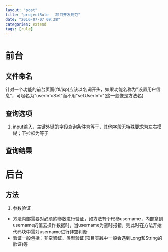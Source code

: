 ```yaml
---
layout: "post"
title: "projectRule - 项目开发规范"
date: "2016-07-07 09:38"
categories: extend
tags: [rule]
---
```


# 前台

## 文件命名
针对一个功能的前台页面(ftl/jsp)应该以名词开头，如果功能名称为"设置用户信息"，可起名为"userInfoSet"而不用"setUserInfo"(这一般像是方法名)

## 查询选项
1. input输入，主键外键的字段查询条件为等于，其他字段无特殊要求为左右模糊；下拉框为等于

## 查询结果


# 后台

## 方法
1. 参数验证
  - 方法内部需要对必须的参数进行验证，如方法有个形参username，内部拿到username的值去操作数据时，当username为空时报错，则此时在方法开始代码块中需对username进行非空判断
  - 验证一般包括：非空验证、类型验证(项目实践中一般会遇到Long和String的验证)等
